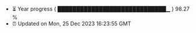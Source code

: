 - ⏳ Year progress { █████████████████████████████▁ } 98.27 %
- ⏰ Updated on Mon, 25 Dec 2023 16:23:55 GMT

